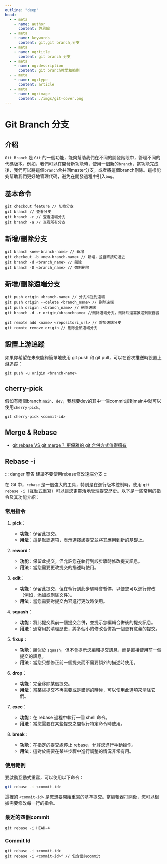 ```yaml
---
outline: "deep"
head:
  - - meta
    - name: author
      content: 許恩綸
  - - meta
    - name: keywords
      content: git,git branch,分支
  - - meta
    - name: og:title
      content: git branch 分支
  - - meta
    - name: og:description
      content: git branch教學和範例
  - - meta
    - name: og:type
      content: article
  - - meta
    - name: og:image
      content: ./imgs/git-cover.png
---
```


# Git Branch 分支

## 介紹
`Git Branch` 是 `Git` 的一個功能，能夠幫助我們在不同的開發階段中，管理不同的代碼版本。例如，我們可以在開發新功能時，使用一個新的`branch`，當功能完成後，我們可以將這個`branch`合并回master分支，或者將這個branch刪除。這樣能夠幫助我們更好地管理代碼，避免在開發過程中引入`bug`。

## 基本命令

```shell
git checkout feature // 切換分支
git branch // 查看分支
git branch -r // 查看遠端分支
git branch -a // 查看所有分支
```

## 新增/刪除**分支**
```shell
git branch <new-branch-name> // 新增
git checkout -b <new-branch-name> // 新增，並且直接切過去
git branch -d <branch_name> // 刪除
git branch -D <branch_name> // 強制刪除
```

## 新增/刪除**遠端分支**
```shell
git push origin <branch-name> // 分支推送到遠端
git push origin --delete <branch_name> // 刪除遠端
git push origin :<branch_name> // 刪除遠端
git branch -d -r origin/<branchname> //刪除遠端分支，刪除后還需推送到服務器

git remote add <name> <repositori_url> // 增加遠端分支
git remote remove origin // 刪除全部遠端分支
```

## 設置上游追蹤

如果你希望在未來能夠簡單地使用 git push 和 git pull，可以在首次推送時設置上游追蹤：

```shell
git push -u origin <branch-name>
```

## cherry-pick

假如有兩個branch:`main`、`dev`，我想要dev的其中一個commit加到main中就可以使用`cherry-pick`。

```shell
git cherry-pick <commit-id>
```

## Merge & Rebase

- [git rebase VS git merge？ 更優雅的 git 合併方式值得擁有](https://www.cnblogs.com/FraserYu/p/11192840.html)

## Rebase -i

::: danger 警告
建議不要使用rebase修改遠端分支
:::

在 Git 中，`rebase` 是一個強大的工具，特別是在進行版本控制時。使用 `git rebase -i`（互動式重寫）可以讓您更靈活地管理提交歷史。以下是一些常用的指令及其功能介紹：

### 常用指令

1. **pick**：
   - **功能**：保留此提交。
   - **用法**：這是默認選項，表示選擇該提交並將其應用到新的基礎上。

2. **reword**：
   - **功能**：保留此提交，但允許您在執行到該步驟時修改提交訊息。
   - **用法**：當您需要更改提交的描述時使用。

3. **edit**：
   - **功能**：保留此提交，但在執行到此步驟時會暫停，以便您可以進行修改（例如，添加或刪除文件）。
   - **用法**：當您需要對提交內容進行更改時使用。

4. **squash**：
   - **功能**：將此提交與前一個提交合併，並提示您編輯合併後的提交訊息。
   - **用法**：通常用於清理歷史，將多個小的修改合併為一個更有意義的提交。

5. **fixup**：
   - **功能**：類似於 `squash`，但不會提示您編輯提交訊息，而是直接使用前一個提交的訊息。
   - **用法**：當您只想修正前一個提交而不需要額外的描述時使用。

6. **drop**：
   - **功能**：完全移除某個提交。
   - **用法**：當某些提交不再需要或是錯誤的時候，可以使用此選項來清除它們。

7. **exec**：
   - **功能**：在 rebase 過程中執行一個 shell 命令。
   - **用法**：當您需要在某些提交之間執行特定命令時使用。

8. **break**：
   - **功能**：在指定的提交處停止 rebase，允許您進行手動操作。
   - **用法**：這對於需要在某些步驟中進行調整的情況非常有用。

### 使用範例

要啟動互動式重寫，可以使用以下命令：

```bash
git rebase -i <commit-id>
```

這裡的 `<commit-id>` 是您想要開始重寫的基準提交。當編輯器打開後，您可以根據需要修改每一行的指令。

### 最近的四個commit

```shell
git rebase -i HEAD~4
```
### Commit Id

```shell
git rebase -i <commit-id>
git rebase -i <commit-id>^ // 包含當前commit
```